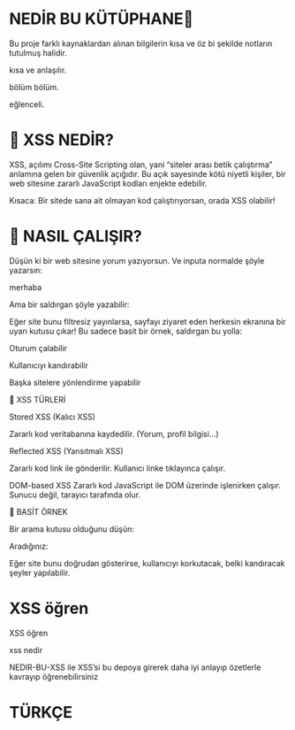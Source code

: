# NEDİR BU KÜTÜPHANE🐜
Bu proje farklı kaynaklardan alınan bilgilerin kısa ve öz bi şekilde notların tutulmuş halidir.

kısa ve anlaşılır.

bölüm bölüm.

eğlenceli.

# 🐜 XSS NEDİR?

XSS, açılımı Cross-Site Scripting olan, yani “siteler arası betik çalıştırma” anlamına gelen bir güvenlik açığıdır. Bu açık sayesinde kötü niyetli kişiler, bir web sitesine zararlı JavaScript kodları enjekte edebilir.

Kısaca: Bir sitede sana ait olmayan kod çalıştırıyorsan, orada XSS olabilir!

# 🐜 NASIL ÇALIŞIR?

Düşün ki bir web sitesine yorum yazıyorsun. Ve inputa normalde şöyle yazarsın:

merhaba

Ama bir saldırgan şöyle yazabilir:

<script>alert('selam');</script>

Eğer site bunu filtresiz yayınlarsa, sayfayı ziyaret eden herkesin ekranına bir uyarı kutusu çıkar! Bu sadece basit bir örnek, saldırgan bu yolla:

Oturum çalabilir 

Kullanıcıyı kandırabilir 

Başka sitelere yönlendirme yapabilir 

🐜 XSS TÜRLERİ

Stored XSS (Kalıcı XSS)

Zararlı kod veritabanına kaydedilir. (Yorum, profil bilgisi...)

Reflected XSS (Yansıtmalı XSS)

Zararlı kod link ile gönderilir. Kullanıcı linke tıklayınca çalışır.

DOM-based XSS
Zararlı kod JavaScript ile DOM üzerinde işlenirken çalışır. Sunucu değil, tarayıcı tarafında olur.

🐜 BASİT ÖRNEK

Bir arama kutusu olduğunu düşün:

Aradığınız: <script>alert('Karınca geldi!');</script>

Eğer site bunu doğrudan gösterirse, kullanıcıyı korkutacak, belki kandıracak şeyler yapılabilir.

# XSS öğren

XSS öğren

xss nedir

NEDIR-BU-XSS ile XSS’si bu depoya girerek daha iyi anlayıp özetlerle kavrayıp öğrenebilirsiniz

# TÜRKÇE
